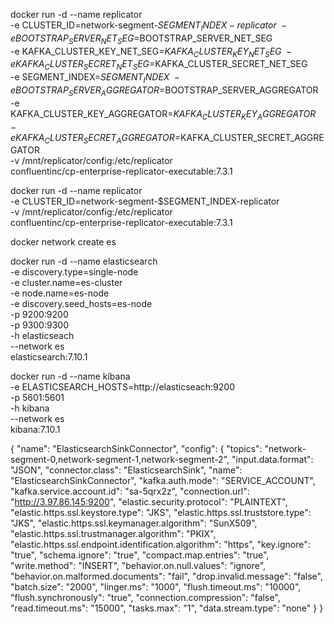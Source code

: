 docker run -d --name replicator \
-e CLUSTER_ID=network-segment-$SEGMENT_INDEX-replicator \
-e BOOTSTRAP_SERVER_NET_SEG=$BOOTSTRAP_SERVER_NET_SEG \
-e KAFKA_CLUSTER_KEY_NET_SEG=$KAFKA_CLUSTER_KEY_NET_SEG \
-e KAFKA_CLUSTER_SECRET_NET_SEG=$KAFKA_CLUSTER_SECRET_NET_SEG \
-e SEGMENT_INDEX=$SEGMENT_INDEX \
-e BOOTSTRAP_SERVER_AGGREGATOR=$BOOTSTRAP_SERVER_AGGREGATOR \
-e KAFKA_CLUSTER_KEY_AGGREGATOR=$KAFKA_CLUSTER_KEY_AGGREGATOR \
-e KAFKA_CLUSTER_SECRET_AGGREGATOR=$KAFKA_CLUSTER_SECRET_AGGREGATOR \
-v /mnt/replicator/config:/etc/replicator \
confluentinc/cp-enterprise-replicator-executable:7.3.1

docker run -d --name replicator \
-e CLUSTER_ID=network-segment-$SEGMENT_INDEX-replicator \
-v /mnt/replicator/config:/etc/replicator \
confluentinc/cp-enterprise-replicator-executable:7.3.1

docker network create es

docker run -d --name elasticsearch \
-e discovery.type=single-node \
-e cluster.name=es-cluster \
-e node.name=es-node \
-e discovery.seed_hosts=es-node \
-p 9200:9200 \
-p 9300:9300 \
-h elasticseach \
--network es \
elasticsearch:7.10.1

docker run -d --name kibana \
-e ELASTICSEARCH_HOSTS=http://elasticseach:9200 \
-p 5601:5601 \
-h kibana \
--network es \
kibana:7.10.1


{
  "name": "ElasticsearchSinkConnector",
  "config": {
    "topics": "network-segment-0,network-segment-1,network-segment-2",
    "input.data.format": "JSON",
    "connector.class": "ElasticsearchSink",
    "name": "ElasticsearchSinkConnector",
    "kafka.auth.mode": "SERVICE_ACCOUNT",
    "kafka.service.account.id": "sa-5qrx2z",
    "connection.url": "http://3.97.86.145:9200",
    "elastic.security.protocol": "PLAINTEXT",
    "elastic.https.ssl.keystore.type": "JKS",
    "elastic.https.ssl.truststore.type": "JKS",
    "elastic.https.ssl.keymanager.algorithm": "SunX509",
    "elastic.https.ssl.trustmanager.algorithm": "PKIX",
    "elastic.https.ssl.endpoint.identification.algorithm": "https",
    "key.ignore": "true",
    "schema.ignore": "true",
    "compact.map.entries": "true",
    "write.method": "INSERT",
    "behavior.on.null.values": "ignore",
    "behavior.on.malformed.documents": "fail",
    "drop.invalid.message": "false",
    "batch.size": "2000",
    "linger.ms": "1000",
    "flush.timeout.ms": "10000",
    "flush.synchronously": "true",
    "connection.compression": "false",
    "read.timeout.ms": "15000",
    "tasks.max": "1",
    "data.stream.type": "none"
  }
}